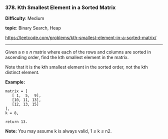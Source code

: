 ### 378. Kth Smallest Element in a Sorted Matrix

**Difficulty**: Medium

**topic**: Binary Search, Heap

<https://leetcode.com/problems/kth-smallest-element-in-a-sorted-matrix/>

***

Given a *n* x *n* matrix where each of the rows and columns are sorted in ascending order, find the kth smallest element in the matrix.

Note that it is the kth smallest element in the sorted order, not the kth distinct element.

**Example:**

```
matrix = [
   [ 1,  5,  9],
   [10, 11, 13],
   [12, 13, 15]
],
k = 8,

return 13.
```



**Note:** 
You may assume k is always valid, 1 ≤ k ≤ n2.